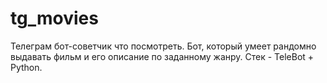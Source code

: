 # tg_movies
Телеграм бот-cоветчик что посмотреть. Бот, который умеет рандомно выдавать фильм и его описание по заданному жанру. Стек - TeleBot + Python.
